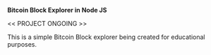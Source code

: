 **Bitcoin Block Explorer in Node JS**


<< PROJECT ONGOING >>

This is a simple Bitcoin Block explorer being created for educational purposes.
